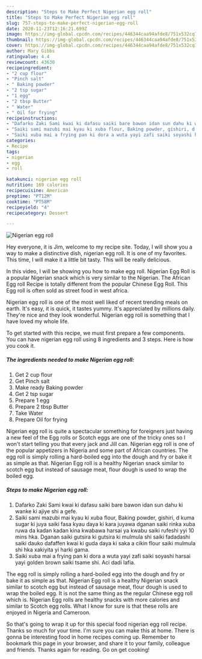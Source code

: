 ```yaml
---
description: "Steps to Make Perfect Nigerian egg roll"
title: "Steps to Make Perfect Nigerian egg roll"
slug: 757-steps-to-make-perfect-nigerian-egg-roll
date: 2020-11-23T12:16:21.699Z
image: https://img-global.cpcdn.com/recipes/446344caa94afde8/751x532cq70/nigerian-egg-roll-recipe-main-photo.jpg
thumbnail: https://img-global.cpcdn.com/recipes/446344caa94afde8/751x532cq70/nigerian-egg-roll-recipe-main-photo.jpg
cover: https://img-global.cpcdn.com/recipes/446344caa94afde8/751x532cq70/nigerian-egg-roll-recipe-main-photo.jpg
author: Mary Gibbs
ratingvalue: 4.4
reviewcount: 43630
recipeingredient:
- "2 cup flour"
- "Pinch salt"
- " Baking powder"
- "2 tsp sugar"
- "1 egg"
- "2 tbsp Butter"
- " Water"
- " Oil for frying"
recipeinstructions:
- "Dafarko Zaki Sami kwai ki dafasu saiki bare bawon idan sun dahu ki wanke ki ajiye shi a gefe."
- "Saiki sami mazubi mai kyau ki xuba flour, Baking powder, gishiri, d kuma sugar ki juya saiki fasa kyau daya ki kara juyawa dganan saiki rinka xuba ruwa da kadan kadan kina kwabawa harsai ya kwabu saiki rufeshi yyi 10 mins hka. Dganan saiki gutsira ki gutsira ki mulmula shi saiki fadadashi saiki dauko dafaffen kwai ki guda daya ki saka a cikin flour saiki mulmula shi hka xakiyita yi harki gama."
- "Saiki xuba mai a frying pan ki dora a wuta yayi zafi saiki soyashi harsai yayi golden brown saiki tsame shi. Aci dadi lafia."
categories:
- Recipe
tags:
- nigerian
- egg
- roll

katakunci: nigerian egg roll 
nutrition: 169 calories
recipecuisine: American
preptime: "PT12M"
cooktime: "PT58M"
recipeyield: "4"
recipecategory: Dessert

---
```



![Nigerian egg roll](https://img-global.cpcdn.com/recipes/446344caa94afde8/751x532cq70/nigerian-egg-roll-recipe-main-photo.jpg)

Hey everyone, it is Jim, welcome to my recipe site. Today, I will show you a way to make a distinctive dish, nigerian egg roll. It is one of my favorites. This time, I will make it a little bit tasty. This will be really delicious.

In this video, I will be showing you how to make egg roll. Nigerian Egg Roll is a popular Nigerian snack which is very similar to the Nigerian. The African Egg roll Recipe is totally different from the popular Chinese Egg Roll. This Egg roll is often sold as street food in west africa.

Nigerian egg roll is one of the most well liked of recent trending meals on earth. It's easy, it is quick, it tastes yummy. It's appreciated by millions daily. They're nice and they look wonderful. Nigerian egg roll is something that I have loved my whole life.


To get started with this recipe, we must first prepare a few components. You can have nigerian egg roll using 8 ingredients and 3 steps. Here is how you cook it.

<!--inarticleads1-->

##### The ingredients needed to make Nigerian egg roll:

1. Get 2 cup flour
1. Get Pinch salt
1. Make ready  Baking powder
1. Get 2 tsp sugar
1. Prepare 1 egg
1. Prepare 2 tbsp Butter
1. Take  Water
1. Prepare  Oil for frying


Nigerian egg roll is quite a spectacular something for foreigners just having a new feel of the Egg rolls or Scotch eggs are one of the tricky ones so I won&#39;t start telling you that every jack and Jill can. Nigerian egg roll is one of the popular appetizers in Nigeria and some part of African countries. The egg roll is simply rolling a hard-boiled egg into the dough and fry or bake it as simple as that. Nigerian Egg roll is a healthy Nigerian snack similar to scotch egg but instead of sausage meat, flour dough is used to wrap the boiled egg. 

<!--inarticleads2-->

##### Steps to make Nigerian egg roll:

1. Dafarko Zaki Sami kwai ki dafasu saiki bare bawon idan sun dahu ki wanke ki ajiye shi a gefe.
1. Saiki sami mazubi mai kyau ki xuba flour, Baking powder, gishiri, d kuma sugar ki juya saiki fasa kyau daya ki kara juyawa dganan saiki rinka xuba ruwa da kadan kadan kina kwabawa harsai ya kwabu saiki rufeshi yyi 10 mins hka. Dganan saiki gutsira ki gutsira ki mulmula shi saiki fadadashi saiki dauko dafaffen kwai ki guda daya ki saka a cikin flour saiki mulmula shi hka xakiyita yi harki gama.
1. Saiki xuba mai a frying pan ki dora a wuta yayi zafi saiki soyashi harsai yayi golden brown saiki tsame shi. Aci dadi lafia.


The egg roll is simply rolling a hard-boiled egg into the dough and fry or bake it as simple as that. Nigerian Egg roll is a healthy Nigerian snack similar to scotch egg but instead of sausage meat, flour dough is used to wrap the boiled egg. It is not the same thing as the regular Chinese egg roll which is. Nigerian Egg rolls are healthy snacks with more calories and similar to Scotch egg rolls. What I know for sure is that these rolls are enjoyed in Nigeria and Cameroon. 

So that's going to wrap it up for this special food nigerian egg roll recipe. Thanks so much for your time. I'm sure you can make this at home. There is gonna be interesting food in home recipes coming up. Remember to bookmark this page in your browser, and share it to your family, colleague and friends. Thanks again for reading. Go on get cooking!
